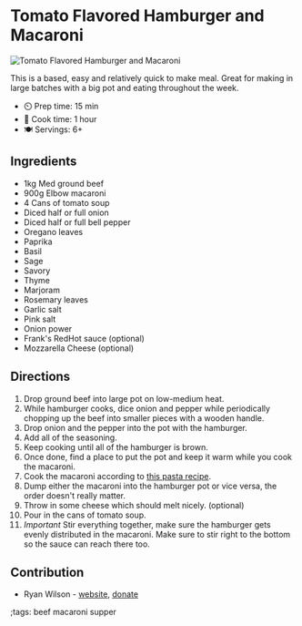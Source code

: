# Tomato Flavored Hamburger and Macaroni

![Tomato Flavored Hamburger and Macaroni](pix/tomato-flavored-hamburger-macaroni.webp)

This is a based, easy and relatively quick to make meal. Great for making in large batches with a big pot and eating throughout the week.

- ⏲️ Prep time: 15 min
- 🍳 Cook time: 1 hour
- 🍽️ Servings: 6+

## Ingredients

- 1kg Med ground beef
- 900g Elbow macaroni
- 4 Cans of tomato soup
- Diced half or full onion
- Diced half or full bell pepper
- Oregano leaves
- Paprika
- Basil
- Sage
- Savory
- Thyme
- Marjoram
- Rosemary leaves
- Garlic salt
- Pink salt
- Onion power
- Frank's RedHot sauce (optional)
- Mozzarella Cheese (optional)

## Directions

1. Drop ground beef into large pot on low-medium heat.
2. While hamburger cooks, dice onion and pepper while periodically chopping up the beef into smaller pieces with a wooden handle.
3. Drop onion and the pepper into the pot with the hamburger.
4. Add all of the seasoning.
5. Keep cooking until all of the hamburger is brown.
6. Once done, find a place to put the pot and keep it warm while you cook the macaroni.
7. Cook the macaroni according to [this pasta recipe](pasta.html).
8. Dump either the macaroni into the hamburger pot or vice versa, the order doesn't really matter.
9. Throw in some cheese which should melt nicely. (optional)
10. Pour in the cans of tomato soup.
11. *Important* Stir everything together, make sure the hamburger gets evenly distributed in the macaroni. Make sure to stir right to the bottom so the sauce can reach there too.

## Contribution

- Ryan Wilson - [website](https://rdwilson.xyz), [donate](https://rdwilson.xyz/donate.html)

;tags: beef macaroni supper
